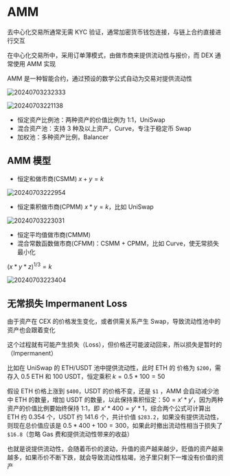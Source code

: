 # AMM

去中心化交易所通常无需 KYC 验证，通常加密货币钱包连接，与链上合约直接进行交互

在中心化交易所中，采用订单薄模式，由做市商来提供流动性与报价，而 DEX 通常使用 AMM 实现

AMM 是一种智能合约，通过预设的数学公式自动为交易对提供流动性

![20240703232333](https://image.zuoright.com/20240703232333.png)

![20240703221138](https://image.zuoright.com/20240703221138.png)

- 恒定资产比例池：两种资产的价值比例为 1:1，UniSwap
- 混合资产池：支持 3 种及以上资产，Curve，专注于稳定币 Swap
- 加权池：多种资产比例，Balancer

## AMM 模型

- 恒定和做市商(CSMM) $x + y = k$

![20240703222954](https://image.zuoright.com/20240703222954.png)

- 恒定乘积做市商(CPMM) $x * y = k$，比如 UniSwap

![20240703223031](https://image.zuoright.com/20240703223031.png)

- 恒定平均值做市商(CMMM)
- 混合常数函数做市商(CFMM)：CSMM + CPMM，比如 Curve，使无常损失最小化

$(x * y * z)^{1/3} = k$

![20240703223404](https://image.zuoright.com/20240703223404.png)

## 无常损失 Impermanent Loss

由于资产在 CEX 的价格发生变化，或者供需关系产生 Swap，导致流动性池中的资产也会跟着变化

这个过程就有可能产生损失（Loss），但价格还可能波动回来，所以损失是暂时的（Impermanent）

比如在 UniSwap 的 ETH/USDT 池中提供流动性，此时 ETH 的 价格为 `$200`，需存入 0.5 ETH 和 100 USDT，恒定乘积 $k = 0.5*100 = 50$

假设 ETH 价格上涨到 `$400`，USDT 的价格不变，还是 `$1` ，AMM 会自动减少池中 ETH 的数量，增加 USDT 的数量，以此保持乘积恒定：$50 = x' * y'$，因为两种资产的价值比例要始终保持 1:1，即 $x'*400 = y'*1$，综合两个公式可计算出 ETH 约 0.354 个，USDT 约 141.6 个，共计价值 `$283.2`，如果没有提供流动性，则现在总价值应该是 $0.5*400 + 100 = 300$，如果此时撤出流动性相当于损失了 `$16.8`（忽略 Gas 费和提供流动性带来的收益）

也就是说提供流动性，会随着币价的波动，升值的资产越来越少，贬值的资产越来越多，如果币价不断下跌，就会导致流动性枯竭，池子里只剩下一堆没有价值的资产
